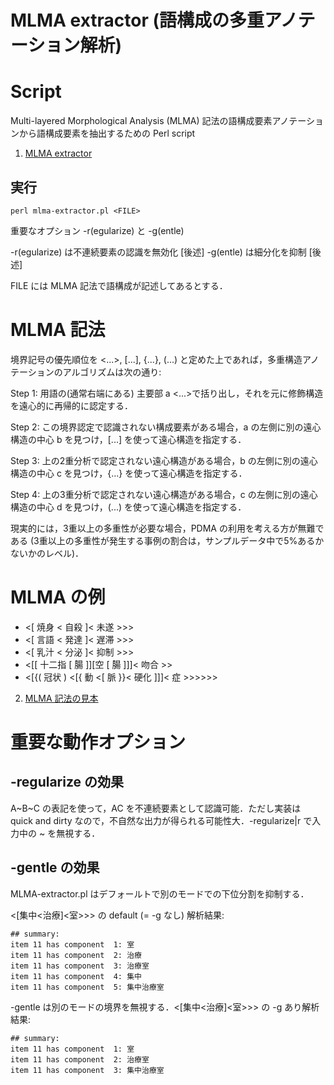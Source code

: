 # MLMA extractor (語構成の多重アノテーション解析)

# Script

Multi-layered Morphological Analysis (MLMA) 記法の語構成要素アノテーションから語構成要素を抽出するための Perl script

1. [MLMA extractor](mlma-extractor.pl)

## 実行

`perl mlma-extractor.pl <FILE>`

重要なオプション -r(egularize) と -g(entle)

-r(egularize) は不連続要素の認識を無効化 [後述]
-g(entle) は細分化を抑制 [後述]

FILE には MLMA 記法で語構成が記述してあるとする．

# MLMA 記法

境界記号の優先順位を <...>, [...], {...}, (...) と定めた上であれば，多重構造アノテーションのアルゴリズムは次の通り:

Step 1:
用語の(通常右端にある) 主要部 a  <...>で括り出し，それを元に修飾構造を遠心的に再帰的に認定する．

Step 2:
この境界認定で認識されない構成要素がある場合，a の左側に別の遠心構造の中心 b を見つけ，[...] を使って遠心構造を指定する．

Step 3:
上の2重分析で認定されない遠心構造がある場合，b の左側に別の遠心構造の中心 c を見つけ，{...} を使って遠心構造を指定する．

Step 4:
上の3重分析で認定されない遠心構造がある場合，c の左側に別の遠心構造の中心 d を見つけ，(...)  を使って遠心構造を指定する．

現実的には，3重以上の多重性が必要な場合，PDMA の利用を考える方が無難である (3重以上の多重性が発生する事例の割合は，サンプルデータ中で5%あるかないかのレベル)．

# MLMA の例

- <[ 焼身 < 自殺 ]< 未遂 >>>
- <[ 言語 < 発達 ]< 遅滞 >>>
- <[ 乳汁 < 分泌 ]< 抑制 >>>
- <[[ 十二指 [ 腸 ]][空 [ 腸 ]]]< 吻合 >>
- <[{( 冠状 ) <[{ 動 <[ 脈 }}< 硬化 ]]]< 症 >>>>>>

2. [MLMA 記法の見本](list2-sample-medterms-mlms.txt)

# 重要な動作オプション

## -regularize の効果

A~B~C の表記を使って，AC を不連続要素として認識可能．ただし実装は quick and dirty なので，不自然な出力が得られる可能性大．-regularize|r で入力中の ~ を無視する．

## -gentle の効果

MLMA-extractor.pl はデフォールトで別のモードでの下位分割を抑制する．

<[集中<治療]<室>>> の default (= -g なし) 解析結果:

```
## summary:
item 11 has component  1: 室
item 11 has component  2: 治療
item 11 has component  3: 治療室
item 11 has component  4: 集中
item 11 has component  5: 集中治療室
```

-gentle は別のモードの境界を無視する．<[集中<治療]<室>>> の -g あり解析結果:

```
## summary:
item 11 has component  1: 室
item 11 has component  2: 治療室
item 11 has component  3: 集中治療室
```
